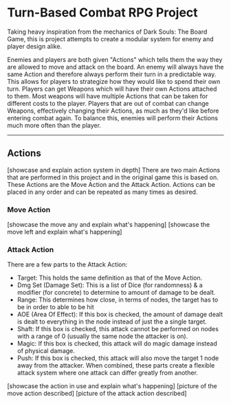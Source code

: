 # Turn-Based Combat RPG Project
Taking heavy inspiration from the mechanics of Dark Souls: The Board Game, this is project attempts to create a modular system for enemy and player design alike. 

Enemies and players are both given "Actions" which tells them the way they are allowed to move and attack on the board. 
An enemy will always have the same Action and therefore always perform their turn in a predictable way. This allows for players to strategize how they would like to spend their own turn. 
Players can get Weapons which will have their own Actions attached to them. Most weapons will have multiple Actions that can be taken for different costs to the player. Players that are out of combat can change Weapons, effectively changing their Actions, as much as they'd like before entering combat again. 
To balance this, enemies will perform their Actions much more often than the player.

---
## Actions
[showcase and explain action system in depth]
There are two main Actions that are performed in this project and in the original game this is based on. These Actions are the Move Action and the Attack Action.
Actions can be placed in any order and can be repeated as many times as desired.

### Move Action
[showcase the move any and explain what's happening]
[showcase the move left and explain what's happening]

### Attack Action
There are a few parts to the Attack Action:
- Target: This holds the same definition as that of the Move Action.
- Dmg Set (Damage Set): This is a list of Dice (for randomness) & a modifier (for concrete) to determine to amount of damage to be dealt.
- Range: This determines how close, in terms of nodes, the target has to be in order to able to be hit
- AOE (Area Of Effect): If this box is checked, the amount of damage dealt is dealt to everything in the node instead of just the a single target.
- Shaft: If this box is checked, this attack cannot be performed on nodes with a range of 0 (usually the same node the attacker is on).
- Magic: If this box is checked, this attack will do magic damage instead of physical damage.
- Push: If this box is checked, this attack will also move the target 1 node away from the attacker.
When combined, these parts create a flexible attack system where one attack can differ greatly from another.

[showcase the action in use and explain what's happening]
[picture of the move action described]
[picture of the attack action described]

